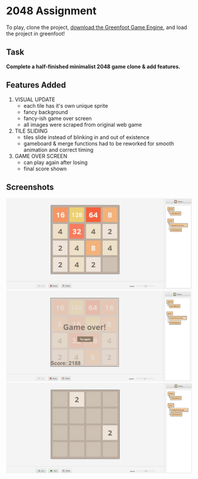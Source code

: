 # 2048 Assignment

To play, clone the project, [download the Greenfoot Game Engine](https://www.greenfoot.org/download), and load the project in greenfoot!

## Task
**Complete a half-finished minimalist 2048 game clone & add features.**

## Features Added
1. VISUAL UPDATE
    - each tile has it's own unique sprite
    - fancy background
    - fancy-ish game over screen
    - all images were scraped from original web game
2. TILE SLIDING
   - tiles slide instead of blinking in and out of existence
   - gameboard & merge functions had to be reworked for smooth animation and correct timing
3. GAME OVER SCREEN
    - can play again after losing
    - final score shown

## Screenshots

![main](https://github.com/Dan245/Dan245/blob/main/screenshots/2048_main.png)
![gameover](https://github.com/Dan245/Dan245/blob/main/screenshots/2048_gameover.png)
![start](https://github.com/Dan245/Dan245/blob/main/screenshots/2048_start.png)
